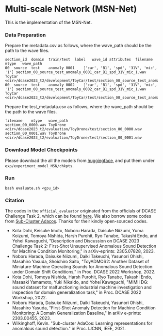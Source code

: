 # Multi-scale Network (MSN-Net)
This is the implementation of the MSN-Net.

### Data Preparation

Prepare the metadata.csv as follows, where the wave_path should be the path to the wave files.
```
section_id	domain	train/test	label	wave_id	attributes	filename	mtype	wave_path
00	source	test	anomaly	0001	['car', 'B1', 'spd', '31V', 'mic', '1']	section_00_source_test_anomaly_0001_car_B1_spd_31V_mic_1.wav	ToyCar	<dir>/dcase2023_t2/development/ToyCar/test/section_00_source_test_anomaly_0001_car_B1_spd_31V_mic_1.wav
00	source	test	anomaly	0002	['car', 'B1', 'spd', '31V', 'mic', '1']	section_00_source_test_anomaly_0002_car_B1_spd_31V_mic_1.wav	ToyCar	<dir>/dcase2023_t2/development/ToyCar/test/section_00_source_test_anomaly_0002_car_B1_spd_31V_mic_1.wav
```

Prepare the test_metadata.csv as follows, where the wave_path should be the path to the wave files.
```
filename	mtype	wave_path
section_00_0000.wav	ToyDrone	<dir>/dcase2023_t2/evaluation/ToyDrone/test/section_00_0000.wav
section_00_0001.wav	ToyDrone	<dir>/dcase2023_t2/evaluation/ToyDrone/test/section_00_0001.wav
```

### Download Model Checkpoints

Please download the all the models from [huggingface](https://huggingface.co/anonymous-user428/MSE-Net), and put them under `exp/experiment_model_MSN/chkpts`.

### Run

```
bash evaluate.sh <gpu_id>
```

### Citation
The codes in the `official_evaluator` originated from the officials of DCASE Challenge Task 2, which can be found [here](https://github.com/nttcslab/dcase2023_task2_evaluator). We also borrow some codes from [Sub-Cluster Adacos](https://github.com/wilkinghoff/sub-cluster-AdaCos). Thanks for their kindly open-sourced codes.

- Kota Dohi, Keisuke Imoto, Noboru Harada, Daisuke Niizumi, Yuma Koizumi, Tomoya Nishida, Harsh Purohit, Ryo Tanabe, Takashi Endo, and Yohei Kawaguchi, "Description and Discussion on DCASE 2023 Challenge Task 2: First-Shot Unsupervised Anomalous Sound Detection for Machine Condition Monitoring," in arXiv-eprints: 2305.07828, 2023.
- Noboru Harada, Daisuke Niizumi, Daiki Takeuchi, Yasunori Ohishi, Masahiro Yasuda, Shoichiro Saito, "ToyADMOS2: Another Dataset of Miniature-Machine Operating Sounds for Anomalous Sound Detection under Domain Shift Conditions," in Proc. DCASE 2022 Workshop, 2022.
- Kota Dohi, Tomoya Nishida, Harsh Purohit, Ryo Tanabe, Takashi Endo, Masaaki Yamamoto, Yuki Nikaido, and Yohei Kawaguchi, "MIMII DG: sound dataset for malfunctioning industrial machine investigation and inspection for domain generalization task," in Proc. DCASE 2022 Workshop, 2022.
- Noboru Harada, Daisuke Niizumi, Daiki Takeuchi, Yasunori Ohishi, Masahiro Yasuda, "First-Shot Anomaly Detection for Machine Condition Monitoring: A Domain Generalization Baseline," in arXiv e-prints: 2303.00455, 2023.
- Wilkinghoff, Kevin. "Sub-cluster AdaCos: Learning representations for anomalous sound detection." in Proc. IJCNN, IEEE, 2021.
